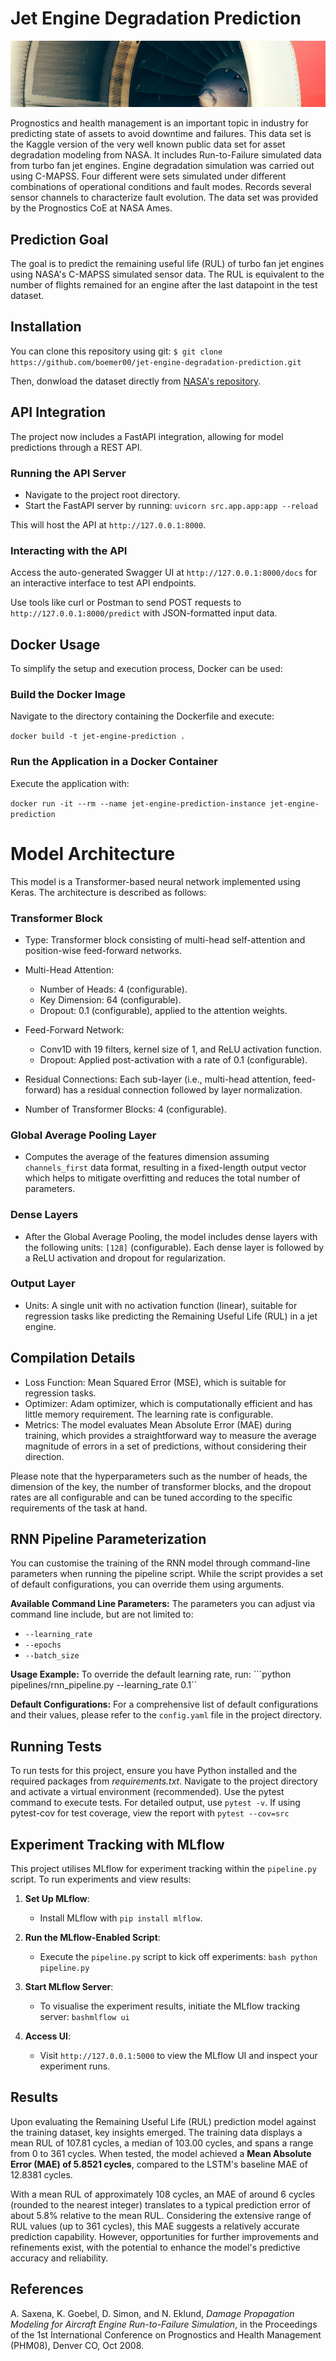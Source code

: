 # Jet Engine Degradation Prediction

![](docs/renato-boemer-jet-engine-data-rnn.jpeg)

Prognostics and health management is an important topic in industry for predicting state of assets to avoid downtime and failures. This data set is the Kaggle version of the very well known public data set for asset degradation modeling from NASA. It includes Run-to-Failure simulated data from turbo fan jet engines.
Engine degradation simulation was carried out using C-MAPSS. Four different were sets simulated under different combinations of operational conditions and fault modes. Records several sensor channels to characterize fault evolution. The data set was provided by the Prognostics CoE at NASA Ames.

## Prediction Goal
The goal is to predict the remaining useful life (RUL) of turbo fan jet engines using NASA's C-MAPSS simulated sensor data. The RUL is equivalent to the number of flights remained for an engine after the last datapoint in the test dataset.

## Installation
You can clone this repository using git:
```$ git clone https://github.com/boemer00/jet-engine-degradation-prediction.git```

Then, donwload the dataset directly from [NASA's repository](https://data.nasa.gov/Aerospace/CMAPSS-Jet-Engine-Simulated-Data/ff5v-kuh6).

## API Integration
The project now includes a FastAPI integration, allowing for model predictions through a REST API.

### Running the API Server

- Navigate to the project root directory.
- Start the FastAPI server by running:
`uvicorn src.app.app:app --reload`

This will host the API at `http://127.0.0.1:8000`.

### Interacting with the API
Access the auto-generated Swagger UI at `http://127.0.0.1:8000/docs` for an interactive interface to test API endpoints.

Use tools like curl or Postman to send POST requests to `http://127.0.0.1:8000/predict` with JSON-formatted input data.

## Docker Usage
To simplify the setup and execution process, Docker can be used:

### Build the Docker Image
Navigate to the directory containing the Dockerfile and execute:

`docker build -t jet-engine-prediction .`

### Run the Application in a Docker Container
Execute the application with:

`docker run -it --rm --name jet-engine-prediction-instance jet-engine-prediction`

# Model Architecture

This model is a Transformer-based neural network implemented using Keras. The architecture is described as follows:

### Transformer Block

- Type: Transformer block consisting of multi-head self-attention and position-wise feed-forward networks.

- Multi-Head Attention:
  - Number of Heads: 4 (configurable).
  - Key Dimension: 64 (configurable).
  - Dropout: 0.1 (configurable), applied to the attention weights.

- Feed-Forward Network:
  - Conv1D with 19 filters, kernel size of 1, and ReLU activation function.
  - Dropout: Applied post-activation with a rate of 0.1 (configurable).

- Residual Connections: Each sub-layer (i.e., multi-head attention, feed-forward) has a residual connection followed by layer normalization.

- Number of Transformer Blocks: 4 (configurable).

### Global Average Pooling Layer

- Computes the average of the features dimension assuming `channels_first` data format, resulting in a fixed-length output vector which helps to mitigate overfitting and reduces the total number of parameters.

### Dense Layers

- After the Global Average Pooling, the model includes dense layers with the following units: `[128]` (configurable). Each dense layer is followed by a ReLU activation and dropout for regularization.

### Output Layer

- Units: A single unit with no activation function (linear), suitable for regression tasks like predicting the Remaining Useful Life (RUL) in a jet engine.

## Compilation Details

- Loss Function: Mean Squared Error (MSE), which is suitable for regression tasks.
- Optimizer: Adam optimizer, which is computationally efficient and has little memory requirement. The learning rate is configurable.
- Metrics: The model evaluates Mean Absolute Error (MAE) during training, which provides a straightforward way to measure the average magnitude of errors in a set of predictions, without considering their direction.

Please note that the hyperparameters such as the number of heads, the dimension of the key, the number of transformer blocks, and the dropout rates are all configurable and can be tuned according to the specific requirements of the task at hand.


## RNN Pipeline Parameterization
You can customise the training of the RNN model through command-line parameters when running the pipeline script. While the script provides a set of default configurations, you can override them using arguments.

**Available Command Line Parameters:**
The parameters you can adjust via command line include, but are not limited to:
- ```--learning_rate```
- ```--epochs```
- ```--batch_size```

**Usage Example:**
To override the default learning rate, run:
```python pipelines/rnn_pipeline.py --learning_rate 0.1``

**Default Configurations:**
For a comprehensive list of default configurations and their values, please refer to the ```config.yaml``` file in the project directory.


## Running Tests
To run tests for this project, ensure you have Python installed and the required packages from *requirements.txt*. Navigate to the project directory and activate a virtual environment (recommended). Use the pytest command to execute tests. For detailed output, use ```pytest -v```. If using pytest-cov for test coverage, view the report with ```pytest --cov=src```

## Experiment Tracking with MLflow

This project utilises MLflow for experiment tracking within the `pipeline.py` script. To run experiments and view results:

1. **Set Up MLflow**:
   - Install MLflow with `pip install mlflow`.

2. **Run the MLflow-Enabled Script**:
   - Execute the `pipeline.py` script to kick off experiments:
     ```bash python pipeline.py```

3. **Start MLflow Server**:
   - To visualise the experiment results, initiate the MLflow tracking server:
     ```bashmlflow ui```

4. **Access UI**:
   - Visit `http://127.0.0.1:5000` to view the MLflow UI and inspect your experiment runs.

## Results
Upon evaluating the Remaining Useful Life (RUL) prediction model against the training dataset, key insights emerged. The training data displays a mean RUL of 107.81 cycles, a median of 103.00 cycles, and spans a range from 0 to 361 cycles. When tested, the model achieved a **Mean Absolute Error (MAE) of 5.8521 cycles**, compared to the LSTM's baseline MAE of 12.8381 cycles.

With a mean RUL of approximately 108 cycles, an MAE of around 6 cycles (rounded to the nearest integer) translates to a typical prediction error of about 5.8% relative to the mean RUL. Considering the extensive range of RUL values (up to 361 cycles), this MAE suggests a relatively accurate prediction capability. However, opportunities for further improvements and refinements exist, with the potential to enhance the model's predictive accuracy and reliability.

## References
A. Saxena, K. Goebel, D. Simon, and N. Eklund, *Damage Propagation Modeling for Aircraft Engine Run-to-Failure Simulation*, in the Proceedings of the 1st International Conference on Prognostics and Health Management (PHM08), Denver CO, Oct 2008.
